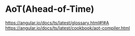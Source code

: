 # AoT(Ahead-of-Time)  

https://angular.io/docs/ts/latest/glossary.html#!#A  
https://angular.io/docs/ts/latest/cookbook/aot-compiler.html  





